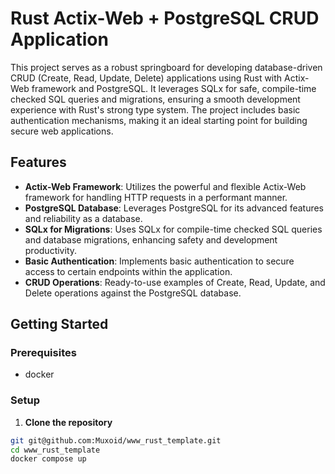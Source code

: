 # Rust Actix-Web + PostgreSQL CRUD Application

This project serves as a robust springboard for developing database-driven CRUD (Create, Read, Update, Delete) applications using Rust with Actix-Web framework and PostgreSQL. It leverages SQLx for safe, compile-time checked SQL queries and migrations, ensuring a smooth development experience with Rust's strong type system. The project includes basic authentication mechanisms, making it an ideal starting point for building secure web applications.

## Features

- **Actix-Web Framework**: Utilizes the powerful and flexible Actix-Web framework for handling HTTP requests in a performant manner.
- **PostgreSQL Database**: Leverages PostgreSQL for its advanced features and reliability as a database.
- **SQLx for Migrations**: Uses SQLx for compile-time checked SQL queries and database migrations, enhancing safety and development productivity.
- **Basic Authentication**: Implements basic authentication to secure access to certain endpoints within the application.
- **CRUD Operations**: Ready-to-use examples of Create, Read, Update, and Delete operations against the PostgreSQL database.

## Getting Started

### Prerequisites

- docker

### Setup

1. **Clone the repository**

```bash
git git@github.com:Muxoid/www_rust_template.git
cd www_rust_template
docker compose up
